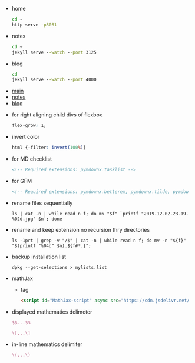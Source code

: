 <!-- Required extensions: pymdownx.betterem, pymdownx.tilde, pymdownx.emoji, pymdownx.tasklist, pymdownx.superfences -->

- home
  ```bat
  cd ~
  http-serve -p8081
  ```

- notes
  ```bat
  cd ~
  jekyll serve --watch --port 3125
  ```
- blog
  ```bat
  cd
  jekyll serve --watch --port 4000
  ```


* [main](http://127.0.0.1:8081/)
* [notes](http://127.0.0.1:3125/)
* [blog](http://127.0.0.1:4000/)


- for right aligning child divs of flexbox
  ```css
  flex-grow: 1;
  ```

- invert color
  ```css
  html {-filter: invert(100%)}
  ```

- for MD checklist
  ```html
  <!-- Required extensions: pymdownx.tasklist -->
  ```
- for GFM
  ```html
  <!-- Required extensions: pymdownx.betterem, pymdownx.tilde, pymdownx.emoji, pymdownx.tasklist, pymdownx.superfences -->
  ```
- rename files sequentially
  ```shell
  ls | cat -n | while read n f; do mv "$f" `printf "2019-12-02-23-19-%02d.jpg" $n`; done
  ```
- rename and keep extension no recursion thry directories
  ```shell
  ls -1prt | grep -v "/$" | cat -n | while read n f; do mv -n "${f}" "$(printf "%04d" $n).${f#*.}";
  ```
- backup installation list
  ```shell
  dpkg --get-selections > mylists.list
  ```
- mathJax
  - tag
    ```html
    <script id="MathJax-script" async src="https://cdn.jsdelivr.net/npm/mathjax@3/es5/tex-mml-chtml.js"></script>
    ```
- displayed mathematics delimeter
    ```latex
    $$...$$
    ```

    ```latex
    \[...\]
    ```

- in-line mathematics delimiter
    ```latex
    \(...\)
    ```
